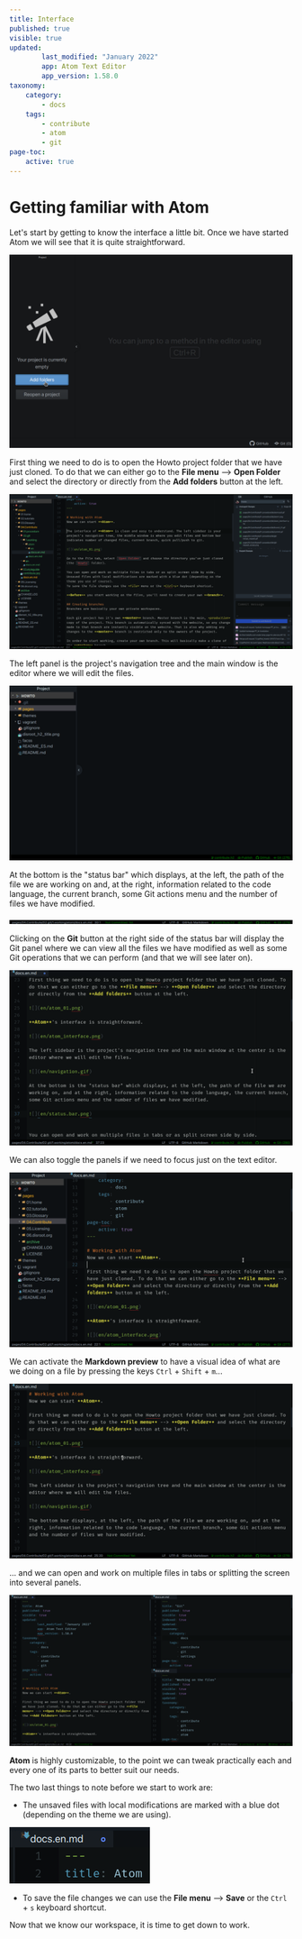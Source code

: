 ```yaml
---
title: Interface
published: true
visible: true
updated:
        last_modified: "January 2022"
        app: Atom Text Editor
        app_version: 1.58.0
taxonomy:
    category:
        - docs
    tags:
        - contribute
        - atom
        - git
page-toc:
    active: true
---
```


# Getting familiar with Atom
Let's start by getting to know the interface a little bit. Once we have started Atom we will see that it is quite straightforward.

![](en/atom_01.png)

First thing we need to do is to open the Howto project folder that we have just cloned. To do that we can either go to the **File menu** --> **Open Folder** and select the directory or directly from the **Add folders** button at the left.

![](en/atom_interface.png)

The left panel is the project's navigation tree and the main window is the editor where we will edit the files.

![](en/navigation.gif)

At the bottom is the "status bar" which displays, at the left, the path of the file we are working on and, at the right, information related to the code language, the current branch, some Git actions menu and the number of files we have modified.

![](en/status.bar.png)

Clicking on the **Git** button at the right side of the status bar will display the Git panel where we can view all the files we have modified as well as some Git operations that we can perform (and that we will see later on).

![](en/git.panel.gif)

We can also toggle the panels if we need to focus just on the text editor.

![](en/panels.gif)

We can activate the **Markdown preview** to have a visual idea of what are we doing on a file by pressing the keys `Ctrl` + `Shift` + `m`...

![](en/preview.gif)

... and we can open and work on multiple files in tabs or splitting the screen into several panels.

![](en/splitted.panels.png)

**Atom** is highly customizable, to the point we can tweak practically each and every one of its parts to better suit our needs.

The two last things to note before we start to work are:

- The unsaved files with local modifications are marked with a blue dot (depending on the theme we are using).

![](en/unsaved.png)

- To save the file changes we can use the **File menu** --> **Save** or the `Ctrl` + `s` keyboard shortcut.

Now that we know our workspace, it is time to get down to work.
